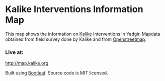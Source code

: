 Kalike Interventions Information Map
========

This map shows the information on [Kalike](http://kalike.org/) Interventions in Yadgir. Mapdata obtained from field survey done by Kalike and from [Openstreetmap]((http://osm.org/)).

### Live at:
http://map.kalike.org

Built using [Bootleaf](https://github.com/bmcbride/bootleaf). Source code is MIT licensed.

